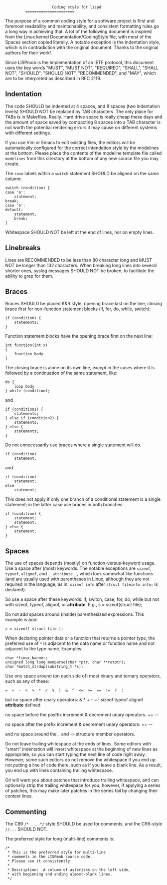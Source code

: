                          Coding style for lispd
			 ======================

The purpose of a common coding style for a software project is first and
foremost readability and maintainability, and consistent formatting rules go a
long way in achieving that. A lot of the following document is inspired from
the Linux kernel Documentation/CodingStyle file, with most of the Spaces
section copied literally. A notable exception is the indentation style, which
is in contradiction with the original document. Thanks to the original authors
for their work!

Since LISPmob is the implementation of an IETF protocol, this document uses
the key words "MUST", "MUST NOT", "REQUIRED", "SHALL", "SHALL NOT", "SHOULD",
"SHOULD NOT", "RECOMMENDED", and "MAY", which are to be interpreted as
described in RFC 2119.


Indentation
-----------

The code SHOULD be indented at 4 spaces, and 8 spaces (two indentation levels)
SHOULD NOT be replaced by TAB characters. The only place for TABs is in
Makefiles. Really. Hard drive space is really cheap these days and the amount
of space saved by compacting 8 spaces into a TAB character is not worth the
potential rendering errors it may cause on different systems with different
settings.

If you use Vim or Emacs to edit existing files, the editors will be
automatically configured for the correct intendation style by the modelines at
the bottom.  Please place the contents of the modeline template file called
`modelines` from this directory at the bottom of any new source file you may
create.

The `case` labels within a `switch` statement SHOULD be aligned on the same
column:

    switch (condition) {
    case 'a':
        statement;
	break;
    case 'b':
    default:
        statement;
        break;
    }

Whitespace SHOULD NOT be left at the end of lines, nor on empty lines.


Linebreaks
----------

Lines are RECOMMENDED to be less than 80 character long and MUST NOT be longer
than 132 characters. When breaking long lines into several shorter ones,
syslog messages SHOULD NOT be broken, to facilitate the ability to grep for
them.


Braces
------

Braces SHOULD be placed K&R style: opening brace last on the line, closing
brace first for non-function statement blocks (if, for, do, while, switch):

    if (condition) {
        statements;
    }

Function statement blocks have the opening brace first on the next line:

    int function(int x)
    {
        function body
    }

The closing brace is alone on its own line, _except_ in the cases where it is
followed by a continuation of the same statement, like:

    do {
        loop body
    } while (condition);

and

    if (condition1) {
        statements;
    } else if (condition2) {
        statements;
    } else {
        statements;
    }

Do not unnecessarily use braces where a single statement will do.

    if (condition)
        statement;

and

    if (condition)
        statement;
    else
        statement;

This does not apply if only one branch of a conditional statement is a single
statement; in the latter case use braces in both branches:

    if (condition) {
        statement;
        statement;
    } else {
        statement;
    }


Spaces
------

The use of spaces depends (mostly) on function-versus-keyword usage.  Use a
space after (most) keywords.  The notable exceptions are `sizeof`, `typeof`,
`alignof`, and `__attribute__`, which look somewhat like functions (and are
usually used with parentheses in Linux, although they are not required in the
language, as in: `sizeof info` after `struct fileinfo info;` is declared).

So use a space after these keywords:
    if, switch, case, for, do, while
but not with sizeof, typeof, alignof, or __attribute__.  E.g.,
    s = sizeof(struct file);

Do not add spaces around (inside) parenthesized expressions.  This example is
*bad*:

    s = sizeof( struct file );

When declaring pointer data or a function that returns a pointer type, the
preferred use of `*` is adjacent to the data name or function name and not
adjacent to the type name.  Examples:

    char *linux_banner;
    unsigned long long memparse(char *ptr, char **retptr);
    char *match_strdup(substring_t *s);

Use one space around (on each side of) most binary and ternary operators,
such as any of these:

    =  +  -  <  >  *  /  %  |  &  ^  <=  >=  ==  !=  ?  :

but no space after unary operators:
    &  *  +  -  ~  !  sizeof  typeof  alignof  __attribute__  defined

no space before the postfix increment & decrement unary operators:
    ++  --

no space after the prefix increment & decrement unary operators:
    ++  --

and no space around the `.` and `->` structure member operators.

Do not leave trailing whitespace at the ends of lines.  Some editors with
"smart" indentation will insert whitespace at the beginning of new lines as
appropriate, so you can start typing the next line of code right away.
However, some such editors do not remove the whitespace if you end up not
putting a line of code there, such as if you leave a blank line.  As a result,
you end up with lines containing trailing whitespace.

Git will warn you about patches that introduce trailing whitespace, and can
optionally strip the trailing whitespace for you; however, if applying a series
of patches, this may make later patches in the series fail by changing their
context lines.


Commenting
----------

The C89 `/* ... */` style SHOULD be used for comments, and the C99-style
`//...` SHOULD NOT.

The preferred style for long (multi-line) comments is:

    /*
     * This is the preferred style for multi-line
     * comments in the LISPmob source code.
     * Please use it consistently.
     *
     * Description:  A column of asterisks on the left side,
     * with beginning and ending almost-blank lines.
     */
